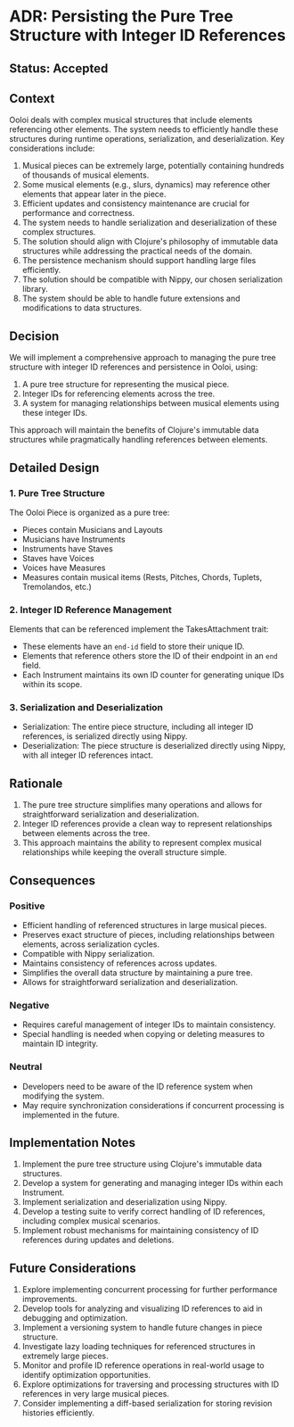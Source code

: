 # ADR: Persisting the Pure Tree Structure with Integer ID References

## Status: Accepted

## Context

Ooloi deals with complex musical structures that include elements referencing other elements. The system needs to efficiently handle these structures during runtime operations, serialization, and deserialization. Key considerations include:

1. Musical pieces can be extremely large, potentially containing hundreds of thousands of musical elements.
2. Some musical elements (e.g., slurs, dynamics) may reference other elements that appear later in the piece.
3. Efficient updates and consistency maintenance are crucial for performance and correctness.
4. The system needs to handle serialization and deserialization of these complex structures.
5. The solution should align with Clojure's philosophy of immutable data structures while addressing the practical needs of the domain.
6. The persistence mechanism should support handling large files efficiently.
7. The solution should be compatible with Nippy, our chosen serialization library.
8. The system should be able to handle future extensions and modifications to data structures.

## Decision

We will implement a comprehensive approach to managing the pure tree structure with integer ID references and persistence in Ooloi, using:

1. A pure tree structure for representing the musical piece.
2. Integer IDs for referencing elements across the tree.
3. A system for managing relationships between musical elements using these integer IDs.

This approach will maintain the benefits of Clojure's immutable data structures while pragmatically handling references between elements.

## Detailed Design

### 1. Pure Tree Structure

The Ooloi Piece is organized as a pure tree:

- Pieces contain Musicians and Layouts
- Musicians have Instruments
- Instruments have Staves
- Staves have Voices
- Voices have Measures
- Measures contain musical items (Rests, Pitches, Chords, Tuplets, Tremolandos, etc.)

### 2. Integer ID Reference Management

Elements that can be referenced implement the TakesAttachment trait:
- These elements have an `end-id` field to store their unique ID.
- Elements that reference others store the ID of their endpoint in an `end` field.
- Each Instrument maintains its own ID counter for generating unique IDs within its scope.

### 3. Serialization and Deserialization

- Serialization: The entire piece structure, including all integer ID references, is serialized directly using Nippy.
- Deserialization: The piece structure is deserialized directly using Nippy, with all integer ID references intact.

## Rationale

1. The pure tree structure simplifies many operations and allows for straightforward serialization and deserialization.
2. Integer ID references provide a clean way to represent relationships between elements across the tree.
3. This approach maintains the ability to represent complex musical relationships while keeping the overall structure simple.

## Consequences

### Positive

- Efficient handling of referenced structures in large musical pieces.
- Preserves exact structure of pieces, including relationships between elements, across serialization cycles.
- Compatible with Nippy serialization.
- Maintains consistency of references across updates.
- Simplifies the overall data structure by maintaining a pure tree.
- Allows for straightforward serialization and deserialization.

### Negative

- Requires careful management of integer IDs to maintain consistency.
- Special handling is needed when copying or deleting measures to maintain ID integrity.

### Neutral

- Developers need to be aware of the ID reference system when modifying the system.
- May require synchronization considerations if concurrent processing is implemented in the future.

## Implementation Notes

1. Implement the pure tree structure using Clojure's immutable data structures.
2. Develop a system for generating and managing integer IDs within each Instrument.
3. Implement serialization and deserialization using Nippy.
4. Develop a testing suite to verify correct handling of ID references, including complex musical scenarios.
5. Implement robust mechanisms for maintaining consistency of ID references during updates and deletions.

## Future Considerations

1. Explore implementing concurrent processing for further performance improvements.
2. Develop tools for analyzing and visualizing ID references to aid in debugging and optimization.
3. Implement a versioning system to handle future changes in piece structure.
4. Investigate lazy loading techniques for referenced structures in extremely large pieces.
5. Monitor and profile ID reference operations in real-world usage to identify optimization opportunities.
6. Explore optimizations for traversing and processing structures with ID references in very large musical pieces.
7. Consider implementing a diff-based serialization for storing revision histories efficiently.
